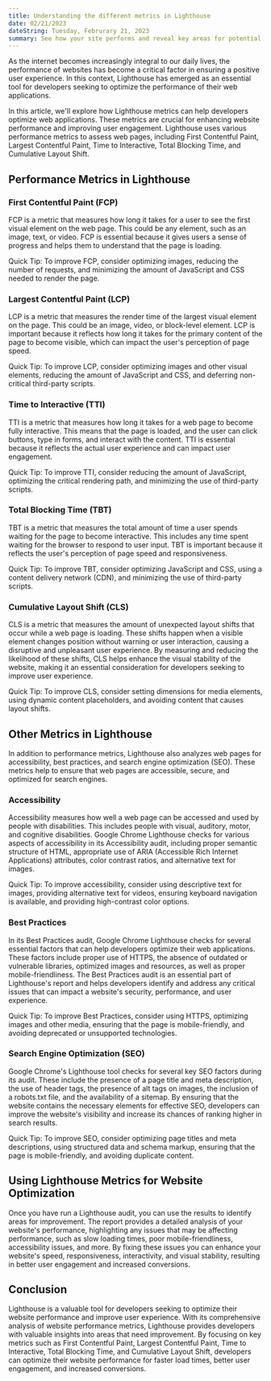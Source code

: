 ```yaml
---
title: Understanding the different metrics in Lighthouse
date: 02/21/2023
dateString: Tuesday, Februrary 21, 2023
summary: See how your site performs and reveal key areas for potential imporvements. Just enter your webpage's URL and you will recieve a detailed report on the page's Lighthouse scores and other Core Web Vitals.
---
```


As the internet becomes increasingly integral to our daily lives, the performance of websites has become a critical factor in ensuring a positive user experience. In this context, Lighthouse has emerged as an essential tool for developers seeking to optimize the performance of their web applications.

In this article, we'll explore how Lighthouse metrics can help developers optimize web applications. These metrics are crucial for enhancing website performance and improving user engagement. Lighthouse uses various performance metrics to assess web pages, including First Contentful Paint, Largest Contentful Paint, Time to Interactive, Total Blocking Time, and Cumulative Layout Shift.

## Performance Metrics in Lighthouse
### First Contentful Paint (FCP)

FCP is a metric that measures how long it takes for a user to see the first visual element on the web page. This could be any element, such as an image, text, or video. FCP is essential because it gives users a sense of progress and helps them to understand that the page is loading.

Quick Tip: To improve FCP, consider optimizing images, reducing the number of requests, and minimizing the amount of JavaScript and CSS needed to render the page.

### Largest Contentful Paint (LCP)

LCP is a metric that measures the render time of the largest visual element on the page. This could be an image, video, or block-level element. LCP is important because it reflects how long it takes for the primary content of the page to become visible, which can impact the user's perception of page speed.

Quick Tip: To improve LCP, consider optimizing images and other visual elements, reducing the amount of JavaScript and CSS, and deferring non-critical third-party scripts.

### Time to Interactive (TTI)

TTI is a metric that measures how long it takes for a web page to become fully interactive. This means that the page is loaded, and the user can click buttons, type in forms, and interact with the content. TTI is essential because it reflects the actual user experience and can impact user engagement.

Quick Tip: To improve TTI, consider reducing the amount of JavaScript, optimizing the critical rendering path, and minimizing the use of third-party scripts.

### Total Blocking Time (TBT)

TBT is a metric that measures the total amount of time a user spends waiting for the page to become interactive. This includes any time spent waiting for the browser to respond to user input. TBT is important because it reflects the user's perception of page speed and responsiveness.

Quick Tip: To improve TBT, consider optimizing JavaScript and CSS, using a content delivery network (CDN), and minimizing the use of third-party scripts.

### Cumulative Layout Shift (CLS)

CLS is a metric that measures the amount of unexpected layout shifts that occur while a web page is loading. These shifts happen when a visible element changes position without warning or user interaction, causing a disruptive and unpleasant user experience. By measuring and reducing the likelihood of these shifts, CLS helps enhance the visual stability of the website, making it an essential consideration for developers seeking to improve user experience.

Quick Tip: To improve CLS, consider setting dimensions for media elements, using dynamic content placeholders, and avoiding content that causes layout shifts.

## Other Metrics in Lighthouse

In addition to performance metrics, Lighthouse also analyzes web pages for accessibility, best practices, and search engine optimization (SEO). These metrics help to ensure that web pages are accessible, secure, and optimized for search engines.

### Accessibility

Accessibility measures how well a web page can be accessed and used by people with disabilities. This includes people with visual, auditory, motor, and cognitive disabilities. Google Chrome Lighthouse checks for various aspects of accessibility in its Accessibility audit, including proper semantic structure of HTML, appropriate use of ARIA (Accessible Rich Internet Applications) attributes, color contrast ratios, and alternative text for images.

Quick Tip: To improve accessibility, consider using descriptive text for images, providing alternative text for videos, ensuring keyboard navigation is available, and providing high-contrast color options.

### Best Practices

In its Best Practices audit, Google Chrome Lighthouse checks for several essential factors that can help developers optimize their web applications. These factors include proper use of HTTPS, the absence of outdated or vulnerable libraries, optimized images and resources, as well as proper mobile-friendliness. The Best Practices audit is an essential part of Lighthouse's report and helps developers identify and address any critical issues that can impact a website's security, performance, and user experience.

Quick Tip: To improve Best Practices, consider using HTTPS, optimizing images and other media, ensuring that the page is mobile-friendly, and avoiding deprecated or unsupported technologies.

### Search Engine Optimization (SEO)

Google Chrome's Lighthouse tool checks for several key SEO factors during its audit. These include the presence of a page title and meta description, the use of header tags, the presence of alt tags on images, the inclusion of a robots.txt file, and the availability of a sitemap. By ensuring that the website contains the necessary elements for effective SEO, developers can improve the website's visibility and increase its chances of ranking higher in search results.

Quick Tip: To improve SEO, consider optimizing page titles and meta descriptions, using structured data 
and schema markup, ensuring that the page is mobile-friendly, and avoiding duplicate content.

## Using Lighthouse Metrics for Website Optimization

Once you have run a Lighthouse audit, you can use the results to identify areas for improvement. The report provides a detailed analysis of your website's performance, highlighting any issues that may be affecting performance, such as slow loading times, poor mobile-friendliness, accessibility issues, and more. By fixing these issues you can enhance your website's speed, responsiveness, interactivity, and visual stability, resulting in better user engagement and increased conversions.

<!-- ### Tips for optimizing website performance based on Lighthouse metrics
To optimize website performance based on Lighthouse metrics, you can follow these tips:
- Optimize images and other media to reduce their file size.
- Reduce the number of requests made by the website, such as by combining CSS and JavaScript files.
- Use lazy loading to defer the loading of non-critical resources until they are needed.
- Minimize the use of third-party scripts and plugins.
- Optimize server response times and caching.
- Consider using a content delivery network (CDN) to improve the delivery of resources. -->

## Conclusion
Lighthouse is a valuable tool for developers seeking to optimize their website performance and improve user experience. With its comprehensive analysis of website performance metrics, Lighthouse provides developers with valuable insights into areas that need improvement. By focusing on key metrics such as First Contentful Paint, Largest Contentful Paint, Time to Interactive, Total Blocking Time, and Cumulative Layout Shift, developers can optimize their website performance for faster load times, better user engagement, and increased conversions.
